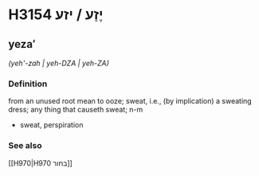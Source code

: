# H3154 יֶזַע / יזע

## yezaʻ

_(yeh'-zah | yeh-DZA | yeh-ZA)_

### Definition

from an unused root mean to ooze; sweat, i.e., (by implication) a sweating dress; any thing that causeth sweat; n-m

- sweat, perspiration

### See also

[[H970|H970 בחור]]
